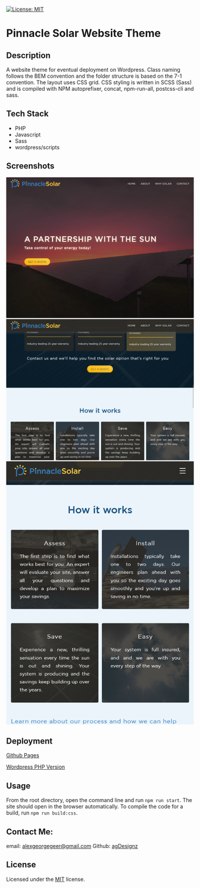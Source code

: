 [![License: MIT](https://img.shields.io/badge/License-MIT-yellow.svg)](https://opensource.org/licenses/MIT)

# Pinnacle Solar Website Theme

## Description

A website theme for eventual deployment on Wordpress. Class naming follows the BEM convention and the folder structure is based on the 7-1 convention. The layout uses CSS grid. CSS styling is written in SCSS (Sass) and is compiled with NPM autoprefixer, concat, npm-run-all, postcss-cli and sass.

## Tech Stack

- PHP
- Javascript
- Sass
- wordpress/scripts

## Screenshots

![The home hero section](./readme_assets/img-1.png.png)
![Part of the page](./readme_assets/img-2.png.png)
![Part of the page](./readme_assets/img-3.png.png)

## Deployment

[Github Pages](https://agdesignz.github.io/pinnacle-solar/)

[Wordpress PHP Version](https://github.com/agDesignz/pinnacle-solar_wp)

## Usage

From the root directory, open the command line and run `npm run start`. The site should open in the browser automatically. To compile the code for a build, run `npm run build:css`.

## Contact Me:

email: [alexgeorgegeer@gmail.com](alexgeorgegeer@gmail.com)
Github: [agDesignz](https://github.com/agDesignz)

## License

Licensed under the [MIT](https://opensource.org/license/mit/) license.

